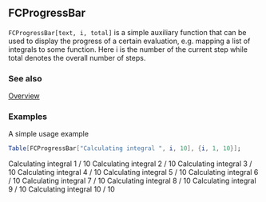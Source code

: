 ## FCProgressBar

`FCProgressBar[text, i, total]`  is a simple auxiliary function that can be used to display the progress of a certain evaluation, e.g. mapping a list of integrals to some function. Here i is the number of the current step while total denotes the overall number of steps.

### See also

[Overview](Extra/FeynCalc.md)

### Examples

A simple usage example

```mathematica
Table[FCProgressBar["Calculating integral ", i, 10], {i, 1, 10}];
```

Calculating integral 1 / 10
Calculating integral 2 / 10
Calculating integral 3 / 10
Calculating integral 4 / 10
Calculating integral 5 / 10
Calculating integral 6 / 10
Calculating integral 7 / 10
Calculating integral 8 / 10
Calculating integral 9 / 10
Calculating integral 10 / 10